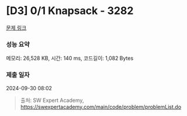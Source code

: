 # [D3] 0/1 Knapsack - 3282 

[문제 링크](https://swexpertacademy.com/main/code/problem/problemDetail.do?contestProbId=AWBJAVpqrzQDFAWr) 

### 성능 요약

메모리: 26,528 KB, 시간: 140 ms, 코드길이: 1,082 Bytes

### 제출 일자

2024-09-30 08:02



> 출처: SW Expert Academy, https://swexpertacademy.com/main/code/problem/problemList.do